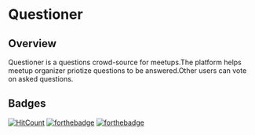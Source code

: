 # Questioner

Overview
---------------
Questioner is a questions crowd-source for meetups.The platform helps meetup organizer priotize questions to be answered.Other users can vote on asked questions.

Badges
-------------------------
[![HitCount](http://hits.dwyl.io/bencyn/https://github.com/bencyn/Questioner.svg)](http://hits.dwyl.io/bencyn/https://github.com/bencyn/Questioner)
[![forthebadge](https://forthebadge.com/images/badges/uses-html.svg)](https://forthebadge.com)
[![forthebadge](https://forthebadge.com/images/badges/uses-css.svg)](https://forthebadge.com)

